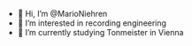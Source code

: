 - 👋 Hi, I’m @MarioNiehren
- 👀 I’m interested in recording engineering
- 🌱 I’m currently studying Tonmeister in Vienna 
